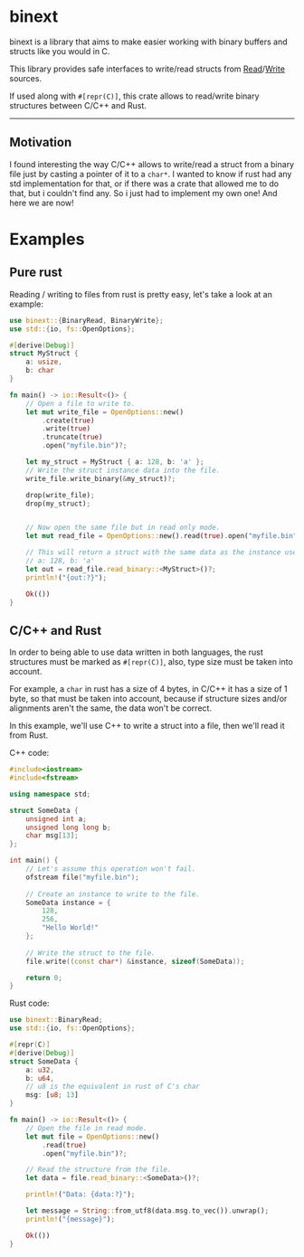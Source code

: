 # binext

binext is a library that aims to make easier working with binary buffers and structs like you would in C.

This library provides safe interfaces to write/read structs from [Read]/[Write] sources.

If used along with `#[repr(C)]`, this crate allows to read/write binary structures between C/C++ and Rust.

---

## Motivation

I found interesting the way C/C++ allows to write/read a struct from a binary file just by casting a pointer
of it to a `char*`. I wanted to know if rust had any std implementation for that, or if there was a crate that
allowed me to do that, but i couldn't find any. So i just had to implement my own one! And here we are now!

# Examples

## Pure rust
Reading / writing to files from rust is pretty easy, let's take a look at an example:

```rust
use binext::{BinaryRead, BinaryWrite};
use std::{io, fs::OpenOptions};

#[derive(Debug)]
struct MyStruct {
    a: usize,
    b: char
}

fn main() -> io::Result<()> {
    // Open a file to write to.
    let mut write_file = OpenOptions::new()
        .create(true)
        .write(true)
        .truncate(true)
        .open("myfile.bin")?;

    let my_struct = MyStruct { a: 128, b: 'a' };
    // Write the struct instance data into the file.
    write_file.write_binary(&my_struct)?;

    drop(write_file);
    drop(my_struct);


    // Now open the same file but in read only mode.
    let mut read_file = OpenOptions::new().read(true).open("myfile.bin")?;

    // This will return a struct with the same data as the instance used to write
    // a: 128, b: 'a'
    let out = read_file.read_binary::<MyStruct>()?;
    println!("{out:?}");

    Ok(())
}
```

## C/C++ and Rust
In order to being able to use data written in both languages, the rust structures must be marked
as `#[repr(C)]`, also, type size must be taken into account. 

For example, a `char` in rust has a
size of 4 bytes, in C/C++ it has a size of 1 byte, so that must be taken into account, because if structure
sizes and/or alignments aren't the same, the data won't be correct.

In this example, we'll use C++ to write a struct into a file, then we'll read it from Rust.

C++ code:

```cpp
#include<iostream>
#include<fstream>

using namespace std;

struct SomeData {
    unsigned int a;
    unsigned long long b;
    char msg[13];
};

int main() {
    // Let's assume this operation won't fail.
    ofstream file("myfile.bin");
    
    // Create an instance to write to the file.
    SomeData instance = {
        128,
        256,
        "Hello World!"
    };
    
    // Write the struct to the file.
    file.write((const char*) &instance, sizeof(SomeData));

    return 0;
}
```

Rust code:

```rust
use binext::BinaryRead;
use std::{io, fs::OpenOptions};

#[repr(C)]
#[derive(Debug)]
struct SomeData {
    a: u32,
    b: u64,
    // u8 is the equivalent in rust of C's char
    msg: [u8; 13]
}

fn main() -> io::Result<()> {
    // Open the file in read mode.
    let mut file = OpenOptions::new()
        .read(true)
        .open("myfile.bin")?;

    // Read the structure from the file.
    let data = file.read_binary::<SomeData>()?;

    println!("Data: {data:?}");

    let message = String::from_utf8(data.msg.to_vec()).unwrap();
    println!("{message}");

    Ok(())
}
```

[Read]: https://doc.rust-lang.org/std/io/trait.Read.html
[Write]: https://doc.rust-lang.org/std/io/trait.Write.html
